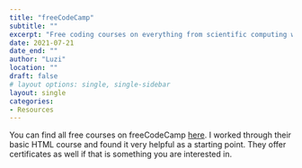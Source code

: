 ```yaml
---
title: "freeCodeCamp"
subtitle: ""
excerpt: "Free coding courses on everything from scientific computing with Python to Data Visualization and Resonsive Web Design."
date: 2021-07-21
date_end: ""
author: "Luzi"
location: ""
draft: false
# layout options: single, single-sidebar
layout: single
categories:
- Resources
---
```


You can find all free courses on freeCodeCamp [here](https://www.freecodecamp.org/learn). I worked through their basic HTML course and found it very helpful as a starting point. They offer certificates as well if that is something you are interested in. 
